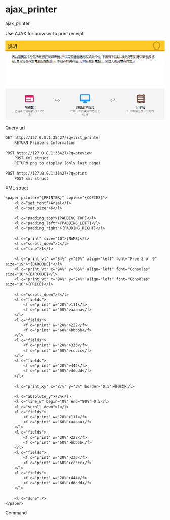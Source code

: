 # ajax_printer
ajax_printer

Use AJAX for browser to print receipt

![doc_1](doc-1.png)


Query url

	GET http://127.0.0.1:35427/?q=list_printer
		RETURN Printers Information
		
	POST http://127.0.0.1:35427/?q=preview
		POST Xml struct
		RETURN png to display (only last page)
		
	POST http://127.0.0.1:35427/?q=print
		POST xml struct


XML struct

	<paper printer="{PRINTER}" copies="{COPIES}">
		<l c="set_font">Arial</l>
		<l c="set_size">6</l>
		
		<l c="padding_top">{PADDING_TOP}</l>
		<l c="padding_left">{PADDING_LEFT}</l>
		<l c="padding_right">{PADDING_RIGHT}</l>
		
		<l c="print" size="10">{NAME}</l>
		<l c="scroll_down">2</l>
		<l c="line">1</l>
		
		<l c="print_vt" x="84%" y="20%" align="left" font="Free 3 of 9" size="19">*{BARCODE}*</l>
		<l c="print_vt" x="94%" y="65%" align="left" font="Consolas" size="10">{BARCODE}</l>
		<l c="print_vt" x="94%" y="24%" align="left" font="Consolas" size="10">{PRICE}</l>
		
		<l c="scroll_down">3</l>
		<l c="fields">
			<f c="print" w="20%">111</f>
			<f c="print" w="60%">aaaaa</f>
		</l>
		<l c="fields">
			<f c="print" w="20%">222</f>
			<f c="print" w="60%">bbbbb</f>
		</l>
		<l c="fields">
			<f c="print" w="20%">333</f>
			<f c="print" w="60%">ccccc</f>
		</l>
		<l c="fields">
			<f c="print" w="20%">444</f>
			<f c="print" w="60%">ddddd</f>
		</l>
		
		<l c="print_xy" x="87%" y="3%" border="0.5">臺灣製</l>
		
		<l c="absolute_y">72%</l>
		<l c="line_w" begin="0%" end="80%">0.5</l>
		<l c="scroll_down">1</l>
		<l c="fields">
			<f c="print" w="20%">111</f>
			<f c="print" w="60%">aaaaa</f>
		</l>
		<l c="fields">
			<f c="print" w="20%">222</f>
			<f c="print" w="60%">bbbbb</f>
		</l>
		<l c="fields">
			<f c="print" w="20%">333</f>
			<f c="print" w="60%">ccccc</f>
		</l>
		<l c="fields">
			<f c="print" w="20%">444</f>
			<f c="print" w="60%">ddddd</f>
		</l>

		<l c="done" />
	</paper>


Command
